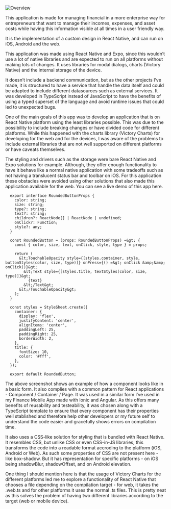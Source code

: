![Overview](/finance-app-react-native/1.jpg)

This application is made for managing financial in a more enterprise way for entrepreneurs that want to manage their incomes, expenses, and asset costs while having this information visible at all times in a user friendly way.

It is the implementation of a custom design in React Native, and can run on iOS, Android and the web.

This application was made using React Native and Expo, since this wouldn’t use a lot of native libraries and are expected to run on all platforms without making lots of changes. It uses libraries for modal dialogs, charts (Victory Native) and the internal storage of the device.

It doesn’t include a backend communication, but as the other projects I’ve made, it is structured to have a service that handle the data itself and could be adapted to include different datasources such as external services. It was developed in TypeScript instead of JavaScript to have the benefits of using a typed superset of the language and avoid runtime issues that could led to unexpected bugs.

One of the main goals of this app was to develop an application that is on React Native platform using the least libraries possible. This was due to the possibility to include breaking changes or have divided code for different platforms. While this happened with the charts library (Victory Charts) for developing for the web and for the devices, I was aware of the problems to include external libraries that are not well supported on different platforms or have caveats themselves.

The styling and drivers such as the storage were bare React Native and Expo solutions for example. Although, they offer enough functionality to have it behave like a normal native application with some tradeoffs such as not having a translucent status bar and toolbar on iOS. For this application these obstacles were avoided using other solutions that also made this application available for the web. You can see a live demo of this app here.

```
  export interface RoundedButtonProps {
    color: string;
    size: string;
    type?: string;
    text?: string;
    children?: ReactNode[] | ReactNode | undefined;
    onClick?: Function;
    style?: any;
  }
  
  const RoundedButton = (props: RoundedButtonProps) =&gt; {
    const { color, size, text, onClick, style, type } = props;
  
    return (
      &lt;TouchableOpacity style={[styles.container, style, buttonStyles(color, size, type)]} onPress={() =&gt; onClick &amp;&amp; onClick()}&gt;
        &lt;Text style={[styles.title, textStyles(color, size, type)]}&gt;
          {text}
        &lt;/Text&gt;
      &lt;/TouchableOpacity&gt;
    );
  }
  
  const styles = StyleSheet.create({
    container: {
      display: 'flex',
      justifyContent: 'center',
      alignItems: 'center',
      paddingLeft: 25,
      paddingRight: 25,
      borderWidth: 2,
    },
    title: {
      fontSize: 10,
      color: '#fff',
    },
  });
  
  export default RoundedButton;
```

The above screenshot shows an example of how a component looks like in a basic form. It also complies with a common pattern for React applications - Component / Container / Page. It was used in a similar form I’ve used in my Finance Mobile App made with Ionic and Angular. As this offers many benefits of reusability and testeability, it was chosen along with a TypeScript template to ensure that every component has their properties well stablished and therefore help other developers or my future self to understand the code easier and gracefully shows errors on compilation time.

It also uses a CSS-like solution for styling that is bundled with React Native. It resembles CSS, but unlike CSS or even CSS-in-JS libraries, this transforms the code into a readable format accroding to the platform (iOS, Android or Web). As such some properties of CSS are not present here - like box-shadow. But it has representation for specific platforms - on iOS being shadowBlur, shadowOffset, and on Android elevation.

One thing I should mention here is that the usage of Victory Charts for the different platforms led me to explore a functionality of React Native that chooses a file depending on the compilation target - for web, it takes the .web.ts and for other platforms it uses the normal .ts files. This is pretty neat as this solves the problem of having two different libraries according to the target (web or mobile device).